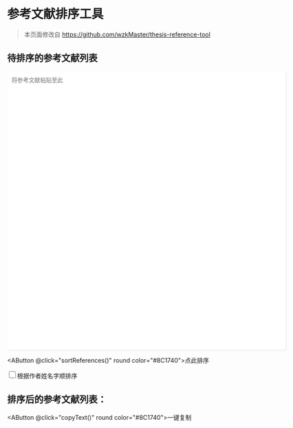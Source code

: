 <style>
    textarea {
      Width: 648px;
      height: 648px;
      padding: 10px;
      border-radius: 5px;
      border: none;
      outline: none;
      box-shadow: 1px 1px 3px #e2e2e2;
      resize: none;
    }
    .output {
      margin-top: 20px;

    }
    .option {
      display: flex;
      align-items: center;
      flex-direction: column;
      justify-content: center;
      gap: 10px
    }

    .output p {
      white-space: pre-wrap;
      width: 600px;
      padding: 10px;
      font-size: 90%;
    }
    
    input[type=checkbox]{
    width: 16px;
    height: 16px;
    margin-top: 2px;
    position: relative;
    }
    input[type=checkbox]::after {
    position: absolute;
    top: 0;
    color: #000;
    width: 16px;
    height: 16px;
    display: inline-block;
    visibility: visible;
    padding-left: 0px;
    text-align: center;
    content: ' ';
    border-radius: 3px;
    }
    input[type=checkbox]:checked::after {
    content: "✓";
    color: #ffffff;
    font-size: 10px;
    line-height: 15px;
    background-color: #8C1740;
  }


</style>
<!--没想到csdn也有有用的一天。https://blog.csdn.net/ruanxinjie/article/details/119670108-->

<!--别问为什么那么多空行，代码能跑-->
# 参考文献排序工具

>本页面修改自 https://github.com/wzkMaster/thesis-reference-tool

## 待排序的参考文献列表

<textarea id="ref-list" placeholder="将参考文献粘贴至此"></textarea>

  <AButton @click="sortReferences()" round color="#8C1740">点此排序</AButton>

  <input id="sort" type="checkbox" ><label for="sort">根据作者姓名字顺排序</label>

## 排序后的参考文献列表：
<AButton @click="copyText()" round color="#8C1740">一键复制</AButton>


  <p id="ref-output"></p>

<script setup>
import { AButton } from 'amu-ui'

// 复制排序后的参考文献列表到剪贴板
function copyText() {
  const refOutput = document.getElementById("ref-output");
  // 复制文本到剪贴板
  navigator.clipboard.writeText(refOutput.textContent).then(
    function () {
      alert("复制成功！");
    },
    function () {
      alert("复制失败！");
    }
  );
}

function sortReferences() {
  const input = document
    .getElementById("ref-list")
    .value.split("\n")
    .filter((item) => item);

  const isSort = document.getElementById("sort").checked;

  // 根据作者字顺排序
  if (isSort) {
    input.sort((a, b) =>
      a
        .replace(/^\[\d+\]\s*/, "")
        .localeCompare(b.replace(/^\[\d+\]\s*/, ""), "zh-Hans-CN", {
          sensitivity: "accent",
        })
    );
  }

  // 去除原序号，添加正确的新序号
  const r = input.map((item, index) => {
    if (item) {
      return `[${index + 1}] ${item.trim().replace(/^\[\d+\]\s*/, "")}`;
    }
  });

  // 输出到页面
  const refOutput = document.getElementById("ref-output");
  refOutput.textContent = r.join("\n");
}
</script>